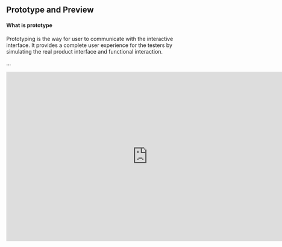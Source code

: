 ## Prototype and Preview

#### What is prototype

Prototyping is the way for user to communicate with the interactive interface. It provides a complete user experience for the testers by simulating the real product interface and functional interaction.

...

<iframe src="https://docs.google.com/presentation/d/e/2PACX-1vTRMhFkk1T3kEOdWdES3J1UTn2UM6ox2c1heg4YUJdw-tEbsc8v8XLuexIAExjmrUAWu_z3eH2VJt3J/embed?start=false&loop=false&delayms=3000" frameborder="0" width="750" height="450" allowfullscreen="true" mozallowfullscreen="true" webkitallowfullscreen="true"></iframe>